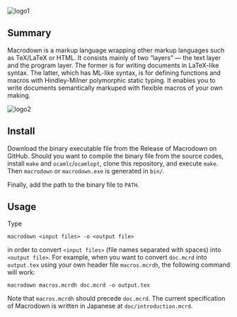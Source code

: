 ![logo1](https://raw.githubusercontent.com/wiki/gfngfn/Macrodown/img/macrodown-logo1.png)

## Summary

Macrodown is a markup language wrapping other markup languages such as TeX/LaTeX or HTML.
It consists mainly of two “layers” ― the text layer and the program layer.
The former is for writing documents in LaTeX-like syntax.
The latter, which has ML-like syntax, is for defining functions and macros
with Hindley-Milner polymorphic static typing.
It enables you to write documents semantically markuped with flexible macros of your own making.

![logo2](https://raw.githubusercontent.com/wiki/gfngfn/Macrodown/img/macrodown-logo2.png)

## Install

Download the binary executable file from the Release of Macrodown on GitHub.
Should you want to compile the binary file from the source codes,
install `make` and `ocamlc`/`ocamlopt`, clone this repository, and execute `make`.
Then `macrodown` or `macrodown.exe` is generated in `bin/`.

Finally, add the path to the binary file to `PATH`.

## Usage

Type

    macrodown <input files> -o <output file>

in order to convert `<input files>` (file names separated with spaces) into `<output file>`.
For example, when you want to convert `doc.mcrd` into `output.tex` using your own header file `macros.mcrdh`,
the following command will work:

    macrodown macros.mcrdh doc.mcrd -o output.tex

Note that `macros.mcrdh` should precede `doc.mcrd`.
The current specification of Macrodown is written in Japanese at `doc/introduction.mcrd`.
